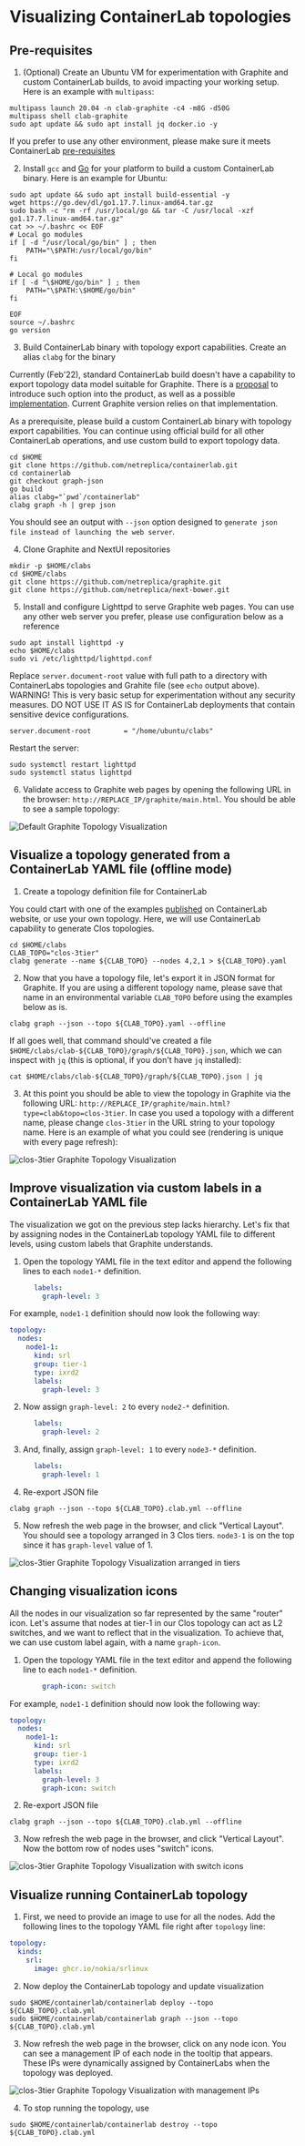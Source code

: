 # Visualizing ContainerLab topologies

## Pre-requisites

1. (Optional) Create an Ubuntu VM for experimentation with Graphite and custom ContainerLab builds, to avoid impacting your working setup. Here is an example with `multipass`:

```Shell
multipass launch 20.04 -n clab-graphite -c4 -m8G -d50G
multipass shell clab-graphite
sudo apt update && sudo apt install jq docker.io -y
````

  If you prefer to use any other environment, please make sure it meets ContainerLab [pre-requisites](https://containerlab.srlinux.dev/install/#pre-requisites)

2. Install `gcc` and [Go](https://golang.org/dl/) for your platform to build a custom ContainerLab binary. Here is an example for Ubuntu:

```Shell
sudo apt update && sudo apt install build-essential -y
wget https://go.dev/dl/go1.17.7.linux-amd64.tar.gz
sudo bash -c "rm -rf /usr/local/go && tar -C /usr/local -xzf go1.17.7.linux-amd64.tar.gz"
cat >> ~/.bashrc << EOF
# Local go modules
if [ -d "/usr/local/go/bin" ] ; then
    PATH="\$PATH:/usr/local/go/bin"
fi

# Local go modules
if [ -d "\$HOME/go/bin" ] ; then
    PATH="\$PATH:\$HOME/go/bin"
fi

EOF
source ~/.bashrc
go version
````

3. Build ContainerLab binary with topology export capabilities. Create an alias `clabg` for the binary

  Currently (Feb'22), standard ContainerLab build doesn't have a capability to export topology data model suitable for Graphite. There is a [proposal](https://github.com/srl-labs/containerlab/issues/703) to introduce such option into the product, as well as a possible [implementation](https://github.com/netreplica/containerlab/tree/graph-json). Current Graphite version relies on that implementation.
  
  As a prerequisite, please build a custom ContainerLab binary with topology export capabilities. You can continue using official build for all other ContainerLab operations, and use custom build to export topology data.
  
```Shell
cd $HOME
git clone https://github.com/netreplica/containerlab.git
cd containerlab
git checkout graph-json
go build
alias clabg="`pwd`/containerlab"
clabg graph -h | grep json
````

  You should see an output with `--json` option designed to `generate json file instead of launching the web server`.
  

4. Clone Graphite and NextUI repositories

```Shell
mkdir -p $HOME/clabs
cd $HOME/clabs
git clone https://github.com/netreplica/graphite.git
git clone https://github.com/netreplica/next-bower.git
````

5. Install and configure Lighttpd to serve Graphite web pages. You can use any other web server you prefer, please use configuration below as a reference

```Shell
sudo apt install lighttpd -y
echo $HOME/clabs
sudo vi /etc/lighttpd/lighttpd.conf
````

Replace `server.document-root` value with full path to a directory with ContainerLabs topologies and Grahite file (see `echo` output above). WARNING! This is very basic setup for experimentation without any security measures. DO NOT USE IT AS IS for ContainerLab deployments that contain sensitive device configurations.

````
server.document-root        = "/home/ubuntu/clabs" 
````

Restart the server:

````
sudo systemctl restart lighttpd
sudo systemctl status lighttpd
````

6. Validate access to Graphite web pages by opening the following URL in the browser: `http://REPLACE_IP/graphite/main.html`. You should be able to see a sample topology:

![Default Graphite Topology Visualization](../images/3-nodes.clab.png)

## Visualize a topology generated from a ContainerLab YAML file (offline mode)

1. Create a topology definition file for ContainerLab

  You could ctart with one of the examples [published](https://containerlab.srlinux.dev/lab-examples/lab-examples/) on ContainerLab website, or use your own topology. Here, we will use ContainerLab capability to generate Clos topologies.

```Shell
cd $HOME/clabs
CLAB_TOPO="clos-3tier"
clabg generate --name ${CLAB_TOPO} --nodes 4,2,1 > ${CLAB_TOPO}.yaml
````

2. Now that you have a topology file, let's export it in JSON format for Graphite. If you are using a different topology name, please save that name in an environmental variable `CLAB_TOPO` before using the examples below as is.


```Shell
clabg graph --json --topo ${CLAB_TOPO}.yaml --offline
````

  If all goes well, that command should've created a file `$HOME/clabs/clab-${CLAB_TOPO}/graph/${CLAB_TOPO}.json`, which we can inspect with `jq` (this is optional, if you don't have `jq` installed):
  
```Shell
cat $HOME/clabs/clab-${CLAB_TOPO}/graph/${CLAB_TOPO}.json | jq
````  

3. At this point you should be able to view the topology in Graphite via the following URL: `http://REPLACE_IP/graphite/main.html?type=clab&topo=clos-3tier`. In case you used a topology with a different name, please change `clos-3tier` in the URL string to your topology name. Here is an example of what you could see (rendering is unique with every page refresh):

![clos-3tier Graphite Topology Visualization](../images/clos-3tier.clab.png)

## Improve visualization via custom labels in a ContainerLab YAML file

The visualization we got on the previous step lacks hierarchy. Let's fix that by assigning nodes in the ContainerLab topology YAML file to different levels, using custom labels that Graphite understands.

1. Open the topology YAML file in the text editor and append the following lines to each `node1-*` definition.

```Yaml
      labels:
        graph-level: 3
````

For example, `node1-1` definition should now look the following way:

```Yaml
topology:
  nodes:
    node1-1:
      kind: srl
      group: tier-1
      type: ixrd2
      labels:
        graph-level: 3
````

2. Now assign `graph-level: 2` to every `node2-*` definition.

```Yaml
      labels:
        graph-level: 2
````

3. And, finally, assign `graph-level: 1` to every `node3-*` definition.

```Yaml
      labels:
        graph-level: 1
````

4. Re-export JSON file

```Shell
clabg graph --json --topo ${CLAB_TOPO}.clab.yml --offline
````

5. Now refresh the web page in the browser, and click "Vertical Layout". You should see a topology arranged in 3 Clos tiers. `node3-1` is on the top since it has `graph-level` value of 1.

![clos-3tier Graphite Topology Visualization arranged in tiers](../images/clos-3tier.clab.levels.png)

## Changing visualization icons

All the nodes in our visualization so far represented by the same "router" icon. Let's assume that nodes at tier-1 in our Clos topology can act as L2 switches, and we want to reflect that in the visualization. To achieve that, we can use custom label again, with a name `graph-icon`.


1. Open the topology YAML file in the text editor and append the following line to each `node1-*` definition.

```Yaml
        graph-icon: switch
````

For example, `node1-1` definition should now look the following way:

```Yaml
topology:
  nodes:
    node1-1:
      kind: srl
      group: tier-1
      type: ixrd2
      labels:
        graph-level: 3
        graph-icon: switch
````

2. Re-export JSON file

```Shell
clabg graph --json --topo ${CLAB_TOPO}.clab.yml --offline
````

3. Now refresh the web page in the browser, and click "Vertical Layout". Now the bottom row of nodes uses "switch" icons.

![clos-3tier Graphite Topology Visualization with switch icons](../images/clos-3tier.clab.icons.png)

## Visualize running ContainerLab topology

1. First, we need to provide an image to use for all the nodes. Add the following lines to the topology YAML file right after `topology` line:

```Yaml
topology:
  kinds:
    srl:
      image: ghcr.io/nokia/srlinux
````

2. Now deploy the ContainerLab topology and update visualization

```Shell
sudo $HOME/containerlab/containerlab deploy --topo ${CLAB_TOPO}.clab.yml
sudo $HOME/containerlab/containerlab graph --json --topo ${CLAB_TOPO}.clab.yml
````

3. Now refresh the web page in the browser, click on any node icon. You can see a management IP of each node in the tooltip that appears. These IPs were dynamically assigned by ContainerLabs when the topology was deployed.

![clos-3tier Graphite Topology Visualization with management IPs](../images/clos-3tier.clab.mgmt_ip.png)


4. To stop running the topology, use

```Shell
sudo $HOME/containerlab/containerlab destroy --topo ${CLAB_TOPO}.clab.yml
````
